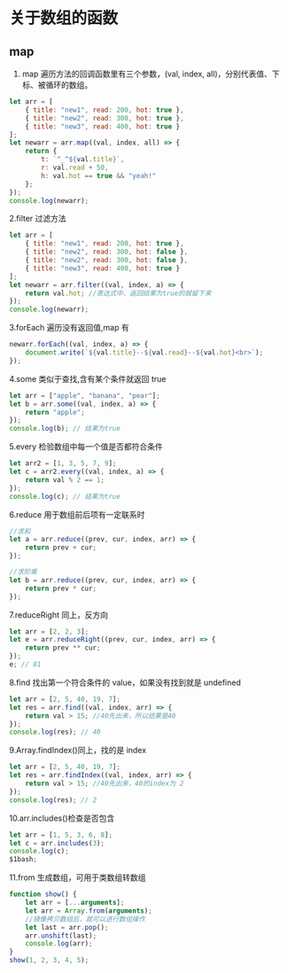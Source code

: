 # 关于数组的函数

## map

1. map 遍历方法的回调函数里有三个参数，(val, index, all)，分别代表值、下标、被循环的数组。

```javascript
let arr = [
    { title: "new1", read: 200, hot: true },
    { title: "new2", read: 300, hot: true },
    { title: "new3", read: 400, hot: true }
];
let newarr = arr.map((val, index, all) => {
    return {
        t: `^_^${val.title}`,
        r: val.read + 50,
        h: val.hot == true && "yeah!"
    };
});
console.log(newarr);
```

2.filter 过滤方法

```javascript
let arr = [
    { title: "new1", read: 200, hot: true },
    { title: "new2", read: 300, hot: false },
    { title: "new2", read: 300, hot: false },
    { title: "new3", read: 400, hot: true }
];
let newarr = arr.filter((val, index, a) => {
    return val.hot; //表达式中，返回结果为true的就留下来
});
console.log(newarr);
```

3.forEach 遍历没有返回值,map 有

```javascript
newarr.forEach((val, index, a) => {
    document.write(`${val.title}--${val.read}--${val.hot}<br>`);
});
```

4.some 类似于查找,含有某个条件就返回 true

```javascript
let arr = ["apple", "banana", "pear"];
let b = arr.some((val, index, a) => {
    return "apple";
});
console.log(b); // 结果为true
```

5.every 检验数组中每一个值是否都符合条件

```javascript
let arr2 = [1, 3, 5, 7, 9];
let c = arr2.every((val, index, a) => {
    return val % 2 == 1;
});
console.log(c); // 结果为true
```

6.reduce 用于数组前后项有一定联系时

```javascript
//求和
let a = arr.reduce((prev, cur, index, arr) => {
    return prev + cur;
});

//求阶乘
let b = arr.reduce((prev, cur, index, arr) => {
    return prev * cur;
});
```

7.reduceRight 同上，反方向

```javascript
let arr = [2, 2, 3];
let e = arr.reduceRight((prev, cur, index, arr) => {
    return prev ** cur;
});
e; // 81
```

8.find 找出第一个符合条件的 value，如果没有找到就是 undefined

```javascript
let arr = [2, 5, 40, 19, 7];
let res = arr.find((val, index, arr) => {
    return val > 15; //40先出来，所以结果是40
});
console.log(res); // 40
```

9.Array.findIndex()同上，找的是 index

```javascript
let arr = [2, 5, 40, 19, 7];
let res = arr.findIndex((val, index, arr) => {
    return val > 15; //40先出来，40的index为 2
});
console.log(res); // 2
```

10.arr.includes()检查是否包含

```javascript
let arr = [1, 5, 3, 6, 8];
let c = arr.includes(3);
console.log(c);
$1bash;
```

11.from 生成数组，可用于类数组转数组

```javascript
function show() {
    let arr = [...arguments];
    let arr = Array.from(arguments);
    //镜像拷贝数组后，就可以进行数组操作
    let last = arr.pop();
    arr.unshift(last);
    console.log(arr);
}
show(1, 2, 3, 4, 5);
```
